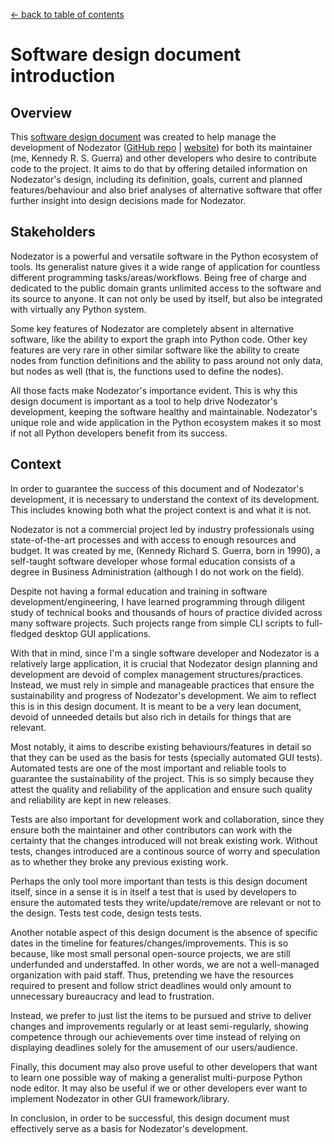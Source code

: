 
[← back to table of contents](README.md)

# Software design document introduction


## Overview

This [software design document](https://en.wikipedia.org/wiki/Software_design_description) was created to help manage the development of Nodezator ([GitHub repo](https://github.com/IndiePython/nodezator) | [website](https://nodezator.com)) for both its maintainer (me, Kennedy R. S. Guerra) and other developers who desire to contribute code to the project. It aims to do that by offering detailed information on Nodezator's design, including its definition, goals, current and planned features/behaviour and also brief analyses of alternative software that offer further insight into design decisions made for Nodezator.


## Stakeholders

Nodezator is a powerful and versatile software in the Python ecosystem of tools. Its generalist nature gives it a wide range of application for countless different programming tasks/areas/workflows. Being free of charge and dedicated to the public domain grants unlimited access to the software and its source to anyone. It can not only be used by itself, but also be integrated with virtually any Python system.

Some key features of Nodezator are completely absent in alternative software, like the ability to export the graph into Python code. Other key features are very rare in other similar software like the ability to create nodes from function definitions and the ability to pass around not only data, but nodes as well (that is, the functions used to define the nodes).

All those facts make Nodezator's importance evident. This is why this design document is important as a tool to help drive Nodezator's development, keeping the software healthy and maintainable. Nodezator's unique role and wide application in the Python ecosystem makes it so most if not all Python developers benefit from its success.


## Context

In order to guarantee the success of this document and of Nodezator's development, it is necessary to understand the context of its development. This includes knowing both what the project context is and what it is not.

Nodezator is not a commercial project led by industry professionals using state-of-the-art processes and with access to enough resources and budget. It was created by me, (Kennedy Richard S. Guerra, born in 1990), a self-taught software developer whose formal education consists of a degree in Business Administration (although I do not work on the field).

Despite not having a formal education and training in software development/engineering, I have learned programming through diligent study of technical books and thousands of hours of practice divided across many software projects. Such projects range from simple CLI scripts to full-fledged desktop GUI applications.

With that in mind, since I'm a single software developer and Nodezator is a relatively large application, it is crucial that Nodezator design planning and development are devoid of complex management structures/practices. Instead, we must rely in simple and manageable practices that ensure the sustainability and progress of Nodezator's development. We aim to reflect this is in this design document. It is meant to be a very lean document, devoid of unneeded details but also rich in details for things that are relevant.

Most notably, it aims to describe existing behaviours/features in detail so that they can be used as the basis for tests (specially automated GUI tests). Automated tests are one of the most important and reliable tools to guarantee the sustainability of the project. This is so simply because they attest the quality and reliability of the application and ensure such quality and reliability are kept in new releases.

Tests are also important for development work and collaboration, since they ensure both the maintainer and other contributors can work with the certainty that the changes introduced will not break existing work. Without tests, changes introduced are a continous source of worry and speculation as to whether they broke any previous existing work.

Perhaps the only tool more important than tests is this design document itself, since in a sense it is in itself a test that is used by developers to ensure the automated tests they write/update/remove are relevant or not to the design. Tests test code, design tests tests.

Another notable aspect of this design document is the absence of specific dates in the timeline for features/changes/improvements. This is so because, like most small personal open-source projects, we are still underfunded and understaffed. In other words, we are not a well-managed organization with paid staff. Thus, pretending we have the resources required to present and follow strict deadlines would only amount to unnecessary bureaucracy and lead to frustration.

Instead, we prefer to just list the items to be pursued and strive to deliver changes and improvements regularly or at least semi-regularly, showing competence through our achievements over time instead of relying on displaying deadlines solely for the amusement of our users/audience.

Finally, this document may also prove useful to other developers that want to learn one possible way of making a generalist multi-purpose Python node editor. It may also be useful if we or other developers ever want to implement Nodezator in other GUI framework/library.

In conclusion, in order to be successful, this design document must effectively serve as a basis for Nodezator's development.

